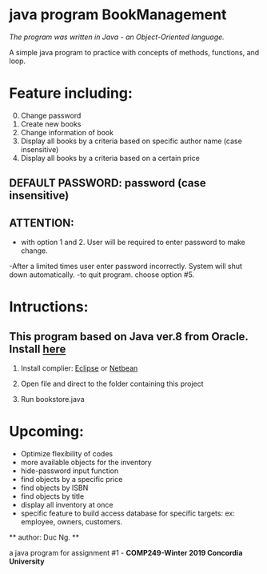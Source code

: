 # java program BookManagement 

*The program was written in Java - an Object-Oriented language.*

A simple java program to practice with concepts of methods, functions, and loop. 


# Feature including:
0. Change password 
1. Create new books
2. Change information of book 
3. Display all books by a criteria based on specific author name (case insensitive)
4. Display all books by a criteria based on a certain price 

## DEFAULT PASSWORD: password (case insensitive)
## ATTENTION: 
 + with option 1 and 2. User will be required to enter password to make change.

-After a limited times user enter password incorrectly. System will shut down automatically.
-to quit program. choose option #5.


# Intructions:
## This program based on Java ver.8 from Oracle. Install [here](https://www.oracle.com/technetwork/java/javase/downloads/jdk8-downloads-2133151.html)
1. Install complier: [Eclipse](https://www.eclipse.org/downloads/packages/installer) or [Netbean](https://netbeans.apache.org/download/index.html)

2. Open file and direct to the folder containing this project

3.  Run bookstore.java 

# Upcoming:
 + Optimize flexibility of codes
 + more available objects for the inventory
 + hide-password input function
 + find objects by a specific price 
 + find objects by ISBN
 + find objects by title
 + display all inventory at once
 + specific feature to build access database for specific targets: ex: employee, owners, customers.
 
 

** author: Duc Ng. **

<DukeNgn>

a java program for assignment #1 - **COMP249-Winter 2019 Concordia University**




